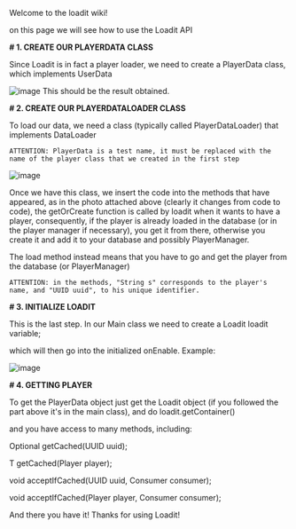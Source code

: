 Welcome to the loadit wiki!

on this page we will see how to use the Loadit API

**# 1. CREATE OUR PLAYERDATA CLASS**

Since Loadit is in fact a player loader, we need to create a PlayerData class, which implements UserData

![image](https://github.com/Lory9098/loadit/assets/83712762/3fb7a5ba-ca7a-4055-be76-5ac6a4d23035)
This should be the result obtained.

**# 2. CREATE OUR PLAYERDATALOADER CLASS**

To load our data, we need a class (typically called PlayerDataLoader) that implements DataLoader<PlayerData>

``ATTENTION: PlayerData is a test name, it must be replaced with the name of the player class that we created in the first step``

![image](https://github.com/Lory9098/loadit/assets/83712762/1795b238-9eec-4648-a03a-a178729a08cd)

Once we have this class, we insert the code into the methods that have appeared, as in the photo attached above (clearly it changes from code to code), the getOrCreate function is called by loadit when it wants to have a player, consequently, if the player is already loaded in the database (or in the player manager if necessary), you get it from there, otherwise you create it and add it to your database and possibly PlayerManager.

The load method instead means that you have to go and get the player from the database (or PlayerManager)

``ATTENTION: in the methods, "String s" corresponds to the player's name, and "UUID uuid", to his unique identifier.``

**# 3. INITIALIZE LOADIT**

This is the last step. In our Main class we need to create a Loadit<PlayerData> loadit variable;

which will then go into the initialized onEnable. Example:

![image](https://github.com/Lory9098/loadit/assets/83712762/2c95ca59-8ab8-4511-86ad-17409eae9c0e)

**# 4. GETTING PLAYER**

To get the PlayerData object just get the Loadit object (if you followed the part above it's in the main class), and do loadit.getContainer()

and you have access to many methods, including:

Optional<T> getCached(UUID uuid);

T getCached(Player player);

void acceptIfCached(UUID uuid, Consumer<T> consumer);

void acceptIfCached(Player player, Consumer<T> consumer);


And there you have it! Thanks for using Loadit!
